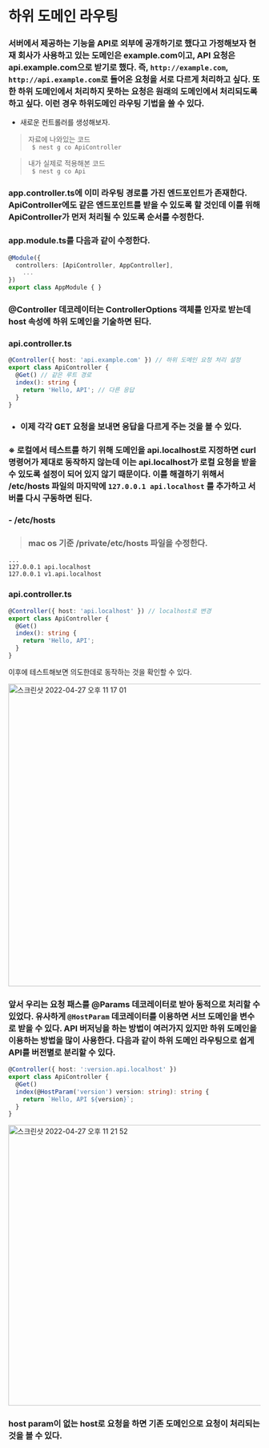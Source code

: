 # 하위 도메인 라우팅

### 서버에서 제공하는 기능을 API로 외부에 공개하기로 했다고 가정해보자 현재 회사가 사용하고 있는 도메인은 example.com이고, API 요청은 api.example.com으로 받기로 했다. 즉, `http://example.com`, `http://api.example.com`로 들어온 요청을 서로 다르게 처리하고 싶다. 또한 하위 도메인에서 처리하지 못하는 요청은 원래의 도메인에서 처리되도록 하고 싶다. 이런 경우 하위도메인 라우팅 기법을 쓸 수 있다.

- 새로운 컨트롤러를 생성해보자.

> 자료에 나와있는 코드  
<code> $ nest g co ApiController </code>

> 내가 실제로 적용해본 코드  
<code> $ nest g co Api </code>

### app.controller.ts에 이미 라우팅 경로를 가진 엔드포인트가 존재한다. ApiController에도 같은 엔드포인트를 받을 수 있도록 할 것인데 이를 위해 ApiController가 먼저 처리될 수 있도록 순서를 수정한다.

### app.module.ts를 다음과 같이 수정한다.
```typescript
@Module({
  controllers: [ApiController, AppController],
    ...
})
export class AppModule { }
```

### @Controller 데코레이터는 ControllerOptions 객체를 인자로 받는데 host 속성에 하위 도메인을 기술하면 된다.

### api.controller.ts
```typescript
@Controller({ host: 'api.example.com' }) // 하위 도메인 요청 처리 설정
export class ApiController {
  @Get() // 같은 루트 경로
  index(): string {
    return 'Hello, API'; // 다른 응답
  }
}
```

- ### 이제 각각 GET 요청을 보내면 응답을 다르게 주는 것을 볼 수 있다.

### ※ 로컬에서 테스트를 하기 위해 도메인을 api.localhost로 지정하면 curl 명령어가 제대로 동작하지 않는데 이는 api.localhost가 로컬 요청을 받을 수 있도록 설정이 되어 있지 않기 때문이다. 이를 해결하기 위해서 /etc/hosts 파일의 마지막에 `127.0.0.1 api.localhost` 를 추가하고 서버를 다시 구동하면 된다.  

### - /etc/hosts
> ### mac os 기준 /private/etc/hosts 파일을 수정한다.
```file
...
127.0.0.1 api.localhost
127.0.0.1 v1.api.localhost
```

### api.controller.ts
```typescript
@Controller({ host: 'api.localhost' }) // localhost로 변경
export class ApiController {
  @Get()
  index(): string {
    return 'Hello, API';
  }
}
```

이후에 테스트해보면 의도한데로 동작하는 것을 확인할 수 있다.

<img width="605" alt="스크린샷 2022-04-27 오후 11 17 01" src="https://user-images.githubusercontent.com/25292654/165539439-76800761-f4f7-4b24-bebe-850c799c02a9.png">

### 앞서 우리는 요청 패스를 @Params 데코레이터로 받아 동적으로 처리할 수 있었다. 유사하게 `@HostParam` 데코레이터를 이용하면 서브 도메인을 변수로 받을 수 있다. API 버저닝을 하는 방법이 여러가지 있지만 하위 도메인을 이용하는 방법을 많이 사용한다. 다음과 같이 하위 도메인 라우팅으로 쉽게 API를 버전별로 분리할 수 있다.

```typescript
@Controller({ host: ':version.api.localhost' })
export class ApiController {
  @Get()
  index(@HostParam('version') version: string): string {
    return `Hello, API ${version}`;
  }
}
```

<img width="561" alt="스크린샷 2022-04-27 오후 11 21 52" src="https://user-images.githubusercontent.com/25292654/165540506-c9d79460-6e3a-4fd4-a9e7-b29902fd54c6.png">

### host param이 없는 host로 요청을 하면 기존 도메인으로 요청이 처리되는 것을 볼 수 있다.